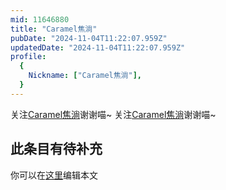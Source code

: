 ```yaml
---
mid: 11646880
title: "Caramel焦淌"
pubDate: "2024-11-04T11:22:07.959Z"
updatedDate: "2024-11-04T11:22:07.959Z"
profile:
  {
    Nickname: ["Caramel焦淌"],
  }
---
```


关注[Caramel焦淌](https://space.bilibili.com/11646880)谢谢喵~ 关注[Caramel焦淌](https://space.bilibili.com/11646880)谢谢喵~

## 此条目有待补充
你可以在[这里](https://github.com/Yuhanawa/VTuber.ICU/edit/master/src/content/v/Caramel焦淌/index.md)编辑本文
